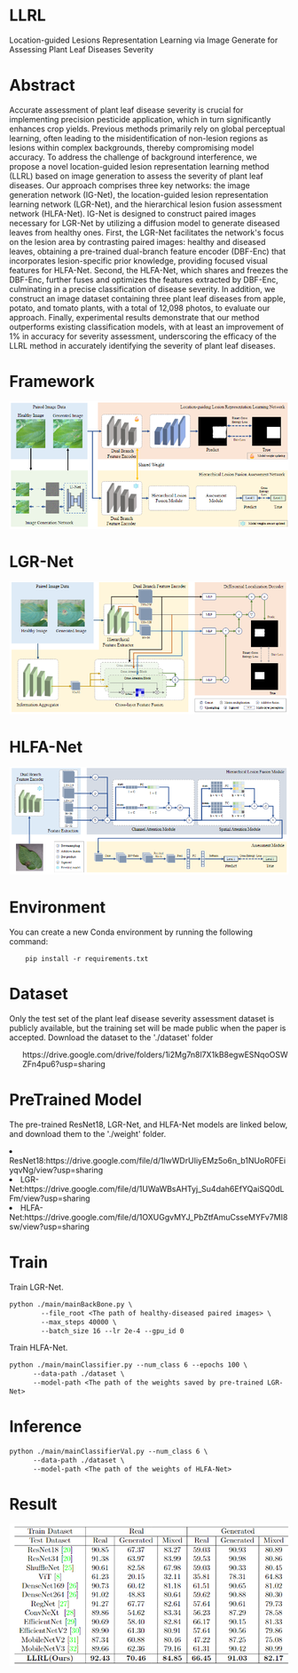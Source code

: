 # LLRL
Location-guided Lesions Representation Learning via Image Generate for Assessing Plant Leaf Diseases Severity
# Abstract
Accurate assessment of plant leaf disease severity is crucial for implementing precision pesticide application, which in turn significantly enhances crop yields. Previous methods primarily rely on global perceptual learning, often leading to the misidentification of non-lesion regions as lesions within complex backgrounds, thereby compromising model accuracy. To address the challenge of background interference, we propose a novel location-guided lesion representation learning method (LLRL) based on image generation to assess the severity of plant leaf diseases. Our approach comprises three key networks: the image generation network (IG-Net), the location-guided lesion representation learning network (LGR-Net), and the hierarchical lesion fusion assessment network (HLFA-Net). IG-Net is designed to construct paired images necessary for LGR-Net by utilizing a diffusion model to generate diseased leaves from healthy ones. First, the LGR-Net facilitates the network's focus on the lesion area by contrasting paired images: healthy and diseased leaves, obtaining a pre-trained dual-branch feature encoder (DBF-Enc) that incorporates lesion-specific prior knowledge, providing focused visual features for HLFA-Net. Second, the HLFA-Net, which shares and freezes the DBF-Enc, further fuses and optimizes the features extracted by DBF-Enc, culminating in a precise classification of disease severity. In addition, we construct an image dataset containing three plant leaf diseases from apple, potato, and tomato plants, with a total of 12,098 photos, to evaluate our approach. Finally, experimental results demonstrate that our method outperforms existing classification models, with at least an improvement of 1\% in accuracy for severity assessment, underscoring the efficacy of the LLRL method in accurately identifying the severity of plant leaf diseases.

# Framework
![Framework](imgs/overview.jpg)

# LGR-Net
![LGR-Net](imgs/LGR-Net.jpg)

# HLFA-Net
![HLFA-Net](imgs/HLFA-Net.png)

# Environment
You can create a new Conda environment by running the following command:
```
    pip install -r requirements.txt
```

# Dataset
Only the test set of the plant leaf disease severity assessment dataset is publicly available, but the training set will be made public when the paper is accepted. Download the dataset to the './dataset' folder
<ul>
https://drive.google.com/drive/folders/1i2Mg7n8l7X1kB8egwESNqoOSWZFn4pu6?usp=sharing
</ul>

# PreTrained Model
The pre-trained ResNet18, LGR-Net, and HLFA-Net models are linked below, and download them to the './weight' folder.
<Li>ResNet18:https://drive.google.com/file/d/1lwWDrUIiyEMz5o6n_b1NUoR0FEiyqvNg/view?usp=sharing
<Li>LGR-Net:https://drive.google.com/file/d/1UWaWBsAHTyj_Su4dah6EfYQaiSQ0dLFm/view?usp=sharing
<Li>HLFA-Net:https://drive.google.com/file/d/1OXUGgvMYJ_PbZtfAmuCsseMYFv7MI8sw/view?usp=sharing

# Train
Train LGR-Net.
```
python ./main/mainBackBone.py \
        --file_root <The path of healthy-diseased paired images> \
        --max_steps 40000 \
        --batch_size 16 --lr 2e-4 --gpu_id 0
```
Train HLFA-Net.
```
python ./main/mainClassifier.py --num_class 6 --epochs 100 \
      --data-path ./dataset \
      --model-path <The path of the weights saved by pre-trained LGR-Net>
```

# Inference
```
python ./main/mainClassifierVal.py --num_class 6 \
      --data-path ./dataset \
      --model-path <The path of the weights of HLFA-Net>
```


# Result
![result](imgs/result.jpg)
